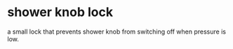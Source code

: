 # shower knob lock

a small lock that prevents shower knob from switching off when pressure is low.

